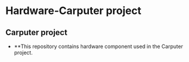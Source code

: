 # Hardware-Carputer project

## Carputer project

- **This repository contains hardware component used in the Carputer project.